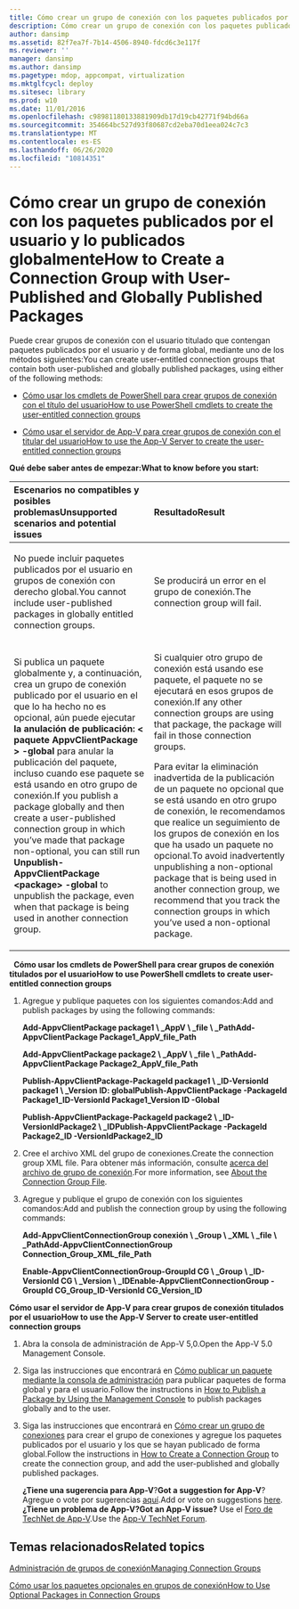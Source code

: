```yaml
---
title: Cómo crear un grupo de conexión con los paquetes publicados por el usuario y lo publicados globalmente
description: Cómo crear un grupo de conexión con los paquetes publicados por el usuario y lo publicados globalmente
author: dansimp
ms.assetid: 82f7ea7f-7b14-4506-8940-fdcd6c3e117f
ms.reviewer: ''
manager: dansimp
ms.author: dansimp
ms.pagetype: mdop, appcompat, virtualization
ms.mktglfcycl: deploy
ms.sitesec: library
ms.prod: w10
ms.date: 11/01/2016
ms.openlocfilehash: c98981180133881909db17d19cb42771f94bd66a
ms.sourcegitcommit: 354664bc527d93f80687cd2eba70d1eea024c7c3
ms.translationtype: MT
ms.contentlocale: es-ES
ms.lasthandoff: 06/26/2020
ms.locfileid: "10814351"
---
```

# <span data-ttu-id="79a53-103">Cómo crear un grupo de conexión con los paquetes publicados por el usuario y lo publicados globalmente</span><span class="sxs-lookup"><span data-stu-id="79a53-103">How to Create a Connection Group with User-Published and Globally Published Packages</span></span>
<span data-ttu-id="79a53-104">Puede crear grupos de conexión con el usuario titulado que contengan paquetes publicados por el usuario y de forma global, mediante uno de los métodos siguientes:</span><span class="sxs-lookup"><span data-stu-id="79a53-104">You can create user-entitled connection groups that contain both user-published and globally published packages, using either of the following methods:</span></span>

-   [<span data-ttu-id="79a53-105">Cómo usar los cmdlets de PowerShell para crear grupos de conexión con el título del usuario</span><span class="sxs-lookup"><span data-stu-id="79a53-105">How to use PowerShell cmdlets to create the user-entitled connection groups</span></span>](#bkmk-posh-userentitled-cg)

-   [<span data-ttu-id="79a53-106">Cómo usar el servidor de App-V para crear grupos de conexión con el titular del usuario</span><span class="sxs-lookup"><span data-stu-id="79a53-106">How to use the App-V Server to create the user-entitled connection groups</span></span>](#bkmk-appvserver-userentitled-cg)

**<span data-ttu-id="79a53-107">Qué debe saber antes de empezar:</span><span class="sxs-lookup"><span data-stu-id="79a53-107">What to know before you start:</span></span>**

<table>
<colgroup>
<col width="50%" />
<col width="50%" />
</colgroup>
<thead>
<tr class="header">
<th align="left"><span data-ttu-id="79a53-108">Escenarios no compatibles y posibles problemas</span><span class="sxs-lookup"><span data-stu-id="79a53-108">Unsupported scenarios and potential issues</span></span></th>
<th align="left"><span data-ttu-id="79a53-109">Resultado</span><span class="sxs-lookup"><span data-stu-id="79a53-109">Result</span></span></th>
</tr>
</thead>
<tbody>
<tr class="odd">
<td align="left"><p><span data-ttu-id="79a53-110">No puede incluir paquetes publicados por el usuario en grupos de conexión con derecho global.</span><span class="sxs-lookup"><span data-stu-id="79a53-110">You cannot include user-published packages in globally entitled connection groups.</span></span></p></td>
<td align="left"><p><span data-ttu-id="79a53-111">Se producirá un error en el grupo de conexión.</span><span class="sxs-lookup"><span data-stu-id="79a53-111">The connection group will fail.</span></span></p></td>
</tr>
<tr class="even">
<td align="left"><p><span data-ttu-id="79a53-112">Si publica un paquete globalmente y, a continuación, crea un grupo de conexión publicado por el usuario en el que lo ha hecho no es opcional, aún puede ejecutar <strong> la anulación de publicación: &lt; paquete AppvClientPackage &gt; -global </strong> para anular la publicación del paquete, incluso cuando ese paquete se está usando en otro grupo de conexión.</span><span class="sxs-lookup"><span data-stu-id="79a53-112">If you publish a package globally and then create a user-published connection group in which you’ve made that package non-optional, you can still run <strong>Unpublish-AppvClientPackage &lt;package&gt; -global</strong> to unpublish the package, even when that package is being used in another connection group.</span></span></p></td>
<td align="left"><p><span data-ttu-id="79a53-113">Si cualquier otro grupo de conexión está usando ese paquete, el paquete no se ejecutará en esos grupos de conexión.</span><span class="sxs-lookup"><span data-stu-id="79a53-113">If any other connection groups are using that package, the package will fail in those connection groups.</span></span></p>
<p><span data-ttu-id="79a53-114">Para evitar la eliminación inadvertida de la publicación de un paquete no opcional que se está usando en otro grupo de conexión, le recomendamos que realice un seguimiento de los grupos de conexión en los que ha usado un paquete no opcional.</span><span class="sxs-lookup"><span data-stu-id="79a53-114">To avoid inadvertently unpublishing a non-optional package that is being used in another connection group, we recommend that you track the connection groups in which you’ve used a non-optional package.</span></span></p></td>
</tr>
</tbody>
</table>

 
<a href="" id="bkmk-posh-userentitled-cg"></a>**<span data-ttu-id="79a53-115">Cómo usar los cmdlets de PowerShell para crear grupos de conexión titulados por el usuario</span><span class="sxs-lookup"><span data-stu-id="79a53-115">How to use PowerShell cmdlets to create user-entitled connection groups</span></span>**

1.  <span data-ttu-id="79a53-116">Agregue y publique paquetes con los siguientes comandos:</span><span class="sxs-lookup"><span data-stu-id="79a53-116">Add and publish packages by using the following commands:</span></span>

    **<span data-ttu-id="79a53-117">Add-AppvClientPackage package1 \ _AppV \ _file \ _Path</span><span class="sxs-lookup"><span data-stu-id="79a53-117">Add-AppvClientPackage Package1\_AppV\_file\_Path</span></span>**

    **<span data-ttu-id="79a53-118">Add-AppvClientPackage package2 \ _AppV \ _file \ _Path</span><span class="sxs-lookup"><span data-stu-id="79a53-118">Add-AppvClientPackage Package2\_AppV\_file\_Path</span></span>**

    **<span data-ttu-id="79a53-119">Publish-AppvClientPackage-PackageId package1 \ _ID-VersionId package1 \ _Version ID: global</span><span class="sxs-lookup"><span data-stu-id="79a53-119">Publish-AppvClientPackage -PackageId Package1\_ID-VersionId Package1\_Version ID -Global</span></span>**

    **<span data-ttu-id="79a53-120">Publish-AppvClientPackage-PackageId package2 \ _ID-VersionIdPackage2 \ _ID</span><span class="sxs-lookup"><span data-stu-id="79a53-120">Publish-AppvClientPackage -PackageId Package2\_ID -VersionIdPackage2\_ID</span></span>**

2.  <span data-ttu-id="79a53-121">Cree el archivo XML del grupo de conexiones.</span><span class="sxs-lookup"><span data-stu-id="79a53-121">Create the connection group XML file.</span></span> <span data-ttu-id="79a53-122">Para obtener más información, consulte [acerca del archivo de grupo de conexión](about-the-connection-group-file.md).</span><span class="sxs-lookup"><span data-stu-id="79a53-122">For more information, see [About the Connection Group File](about-the-connection-group-file.md).</span></span>

3.  <span data-ttu-id="79a53-123">Agregue y publique el grupo de conexión con los siguientes comandos:</span><span class="sxs-lookup"><span data-stu-id="79a53-123">Add and publish the connection group by using the following commands:</span></span>

    **<span data-ttu-id="79a53-124">Add-AppvClientConnectionGroup conexión \ _Group \ _XML \ _file \ _Path</span><span class="sxs-lookup"><span data-stu-id="79a53-124">Add-AppvClientConnectionGroup Connection\_Group\_XML\_file\_Path</span></span>**

    **<span data-ttu-id="79a53-125">Enable-AppvClientConnectionGroup-GroupId CG \ _Group \ _ID-VersionId CG \ _Version \ _ID</span><span class="sxs-lookup"><span data-stu-id="79a53-125">Enable-AppvClientConnectionGroup -GroupId CG\_Group\_ID-VersionId CG\_Version\_ID</span></span>**

<a href="" id="bkmk-appvserver-userentitled-cg"></a>**<span data-ttu-id="79a53-126">Cómo usar el servidor de App-V para crear grupos de conexión titulados por el usuario</span><span class="sxs-lookup"><span data-stu-id="79a53-126">How to use the App-V Server to create user-entitled connection groups</span></span>**

1.  <span data-ttu-id="79a53-127">Abra la consola de administración de App-V 5,0.</span><span class="sxs-lookup"><span data-stu-id="79a53-127">Open the App-V 5.0 Management Console.</span></span>

2.  <span data-ttu-id="79a53-128">Siga las instrucciones que encontrará en [Cómo publicar un paquete mediante la consola de administración](how-to-publish-a-package-by-using-the-management-console-50.md) para publicar paquetes de forma global y para el usuario.</span><span class="sxs-lookup"><span data-stu-id="79a53-128">Follow the instructions in [How to Publish a Package by Using the Management Console](how-to-publish-a-package-by-using-the-management-console-50.md) to publish packages globally and to the user.</span></span>

3.  <span data-ttu-id="79a53-129">Siga las instrucciones que encontrará en [Cómo crear un grupo de conexiones](how-to-create-a-connection-group.md) para crear el grupo de conexiones y agregue los paquetes publicados por el usuario y los que se hayan publicado de forma global.</span><span class="sxs-lookup"><span data-stu-id="79a53-129">Follow the instructions in [How to Create a Connection Group](how-to-create-a-connection-group.md) to create the connection group, and add the user-published and globally published packages.</span></span>

    <span data-ttu-id="79a53-130">**¿Tiene una sugerencia para App-V**?</span><span class="sxs-lookup"><span data-stu-id="79a53-130">**Got a suggestion for App-V**?</span></span> <span data-ttu-id="79a53-131">Agregue o vote por sugerencias [aquí](http://appv.uservoice.com/forums/280448-microsoft-application-virtualization).</span><span class="sxs-lookup"><span data-stu-id="79a53-131">Add or vote on suggestions [here](http://appv.uservoice.com/forums/280448-microsoft-application-virtualization).</span></span> **<span data-ttu-id="79a53-132">¿Tiene un problema de App-V?</span><span class="sxs-lookup"><span data-stu-id="79a53-132">Got an App-V issue?</span></span>** <span data-ttu-id="79a53-133">Use el [Foro de TechNet de App-V](https://social.technet.microsoft.com/Forums/home?forum=mdopappv).</span><span class="sxs-lookup"><span data-stu-id="79a53-133">Use the [App-V TechNet Forum](https://social.technet.microsoft.com/Forums/home?forum=mdopappv).</span></span>

## <span data-ttu-id="79a53-134">Temas relacionados</span><span class="sxs-lookup"><span data-stu-id="79a53-134">Related topics</span></span>


[<span data-ttu-id="79a53-135">Administración de grupos de conexión</span><span class="sxs-lookup"><span data-stu-id="79a53-135">Managing Connection Groups</span></span>](managing-connection-groups.md)

[<span data-ttu-id="79a53-136">Cómo usar los paquetes opcionales en grupos de conexión</span><span class="sxs-lookup"><span data-stu-id="79a53-136">How to Use Optional Packages in Connection Groups</span></span>](how-to-use-optional-packages-in-connection-groups.md)

 

 





